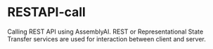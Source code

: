 # RESTAPI-call
Calling REST API using AssemblyAI.
REST or Representational State Transfer services are used for interaction between client and server.
